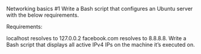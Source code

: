 Networking basics #1
Write a Bash script that configures an Ubuntu server with the below requirements.

Requirements:

localhost resolves to 127.0.0.2
facebook.com resolves to 8.8.8.8.
Write a Bash script that displays all active IPv4 IPs on the machine it’s executed on.
